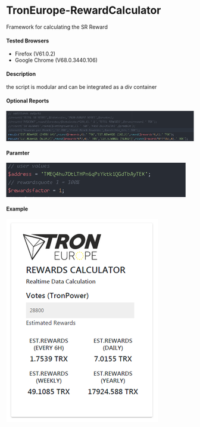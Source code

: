 
# TronEurope-RewardCalculator
Framework for calculating the SR Reward
 
#### Tested Browsers
  - Firefox (V61.0.2)
  - Google Chrome (V68.0.3440.106)

#### Description
the script is modular and can be integrated as a div container
 
 
#### Optional Reports 
<img src="https://github.com/PMD3VSolution/TronEurope-RewardCalculator/blob/master/inc/optionalreports.png">

#### Paramter
<img src="https://github.com/PMD3VSolution/TronEurope-RewardCalculator/blob/master/inc/srparameter.PNG">
 
#### Example

<img src="https://github.com/PMD3VSolution/TronEurope-RewardCalculator/blob/master/inc/rewardcalc2.PNG">

